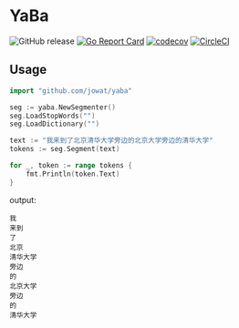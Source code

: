 # YaBa

![GitHub release](https://img.shields.io/github/tag/joway/yaba.svg?label=release)
[![Go Report Card](https://goreportcard.com/badge/github.com/joway/yaba)](https://goreportcard.com/report/github.com/joway/yaba)
[![codecov](https://codecov.io/gh/joway/yaba/branch/master/graph/badge.svg)](https://codecov.io/gh/joway/yaba)
[![CircleCI](https://circleci.com/gh/joway/yaba.svg?style=shield)](https://circleci.com/gh/joway/yaba)

## Usage

```go
import "github.com/jowat/yaba"

seg := yaba.NewSegmenter()
seg.LoadStopWords("")
seg.LoadDictionary("")

text := "我来到了北京清华大学旁边的北京大学旁边的清华大学"
tokens := seg.Segment(text)

for _, token := range tokens {
    fmt.Println(token.Text)
}
```

output:

```
我
来到
了
北京
清华大学
旁边
的
北京大学
旁边
的
清华大学
```